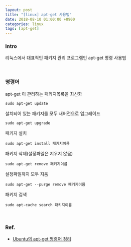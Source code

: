 ```yaml
---
layout: post
title: "[linux] apt-get 사용법"
date: 2018-08-10 01:00:00 +0900
categories: linux
tags: [apt-get]
---
```


### Intro

리눅스에서 대표적인 패키지 관리 프로그램인 apt-get 명령 사용법

<br>

### 명령어

apt-get 이 관리하는 패키지목록을 최신화

```
sudo apt-get update
```

설치되어 있는 패키지를 모두 새버전으로 업그레이드

```
sudo apt-get upgrade
```

패키지 설치

```
sudo apt-get install 패키지이름
```

패키지 삭제(설정파일은 지우지 않음)

```
sudo apt-get remove 패키지이름
```

설정파일까지 모두 지움

```
sudo apt-get --purge remove 패키지이름
```

패키지 검색

```
sudo apt-cache search 패키지이름
```

<br>

### Ref.

- [Ubuntu의 apt-get 명령어 정리](https://blog.outsider.ne.kr/346)

